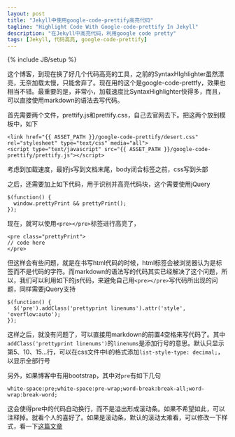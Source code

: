 ```yaml
---
layout: post
title: "Jekyll中使用google-code-prettify高亮代码"
tagline: "Highlight Code With Google-code-prettify In Jekyll"
description: "在Jekyll中高亮代码，利用google code pretty"
tags: [Jekyll, 代码高亮, google-code-prettify]
---
```

{% include JB/setup %}

这个博客，到现在换了好几个代码高亮的工具，之前的SyntaxHIghlighter虽然漂亮，无奈加载太慢，只能舍弃了。现在用的这个是google-code-prettfy，效果也相当不错。最重要的是，非常小，加载速度比SyntaxHighlighter快得多，而且，可以直接使用markdown的语法去写代码。

首先需要两个文件，prettify.js和prettify.css，自己去官网去下。把这两个放到模板中，如下

    <link href="{{ ASSET_PATH }}/google-code-prettify/desert.css" rel="stylesheet" type="text/css" media="all">
    <script type="text/javascript" src="{{ ASSET_PATH }}/google-code-prettify/prettify.js"></script>

考虑到加载速度，最好js写到文档末尾，body闭合标签之前，css写到头部

之后，还需要加上如下代码，用于识别并高亮代码块，这个需要使用jQuery

    $(function() {
      window.prettyPrint && prettyPrint();
    });
      

现在，就可以使用`<pre></pre>`标签进行高亮了，

    <pre class="prettyPrint">
    // code here
    </pre>

但这样会有些问题，就是在书写html代码的时候，html标签会被浏览器认为是标签而不是代码的字符。而markdown的语法写的代码其实已经解决了这个问题，所以，我们可以利用如下的js代码，来避免自己用`<pre></pre>`写代码所出现的问题，同样需要jQuery支持

    $(function() {
      $('pre').addClass('prettyprint linenums').attr('style', 'overflow:auto');
    });

这样之后，就没有问题了，可以直接用markdown的前置4空格来写代码了。其中`addClass('prettyprint linenums')`的`linenums`是添加行号的意思。默认只显示第5、10、15...行，可以在css文件中li的格式添加`list-style-type: decimal;`，以显示全部行号

另外，如果博客中有用bootstrap，其中对`pre`有如下几句

    white-space:pre;white-space:pre-wrap;word-break:break-all;word-wrap:break-word;

这会使得pre中的代码自动换行，而不是溢出形成滚动条。如果不希望如此，可以注释掉。就看个人的喜好了。如果是滚动条，默认的滚动太难看，可以修改一下样式，看一下[这篇文章][scroll]

[scroll]: http://www.javascript100.com/?p=756




